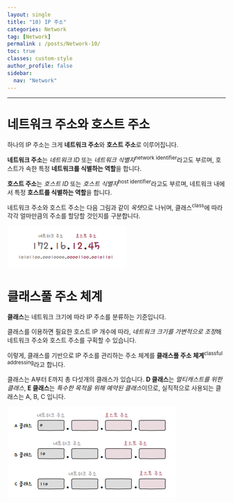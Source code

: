 ```yaml
---
layout: single
title: "10) IP 주소"
categories: Network
tag: [Network]
permalink : /posts/Network-10/
toc: true
classes: custom-style
author_profile: false
sidebar:
  nav: "Network"
---
```


<hr>

# 네트워크 주소와 호스트 주소

하나의 IP 주소는 크게 **네트워크 주소**와 **호스트 주소**로 이루어집니다.

**네트워크 주소**는 *네트워크 ID* 또는 *네트워크 식별자*<sup>network identifier</sup>라고도 부르며, 호스트가 속한 특정 **네트워크를 식별하는 역할**을 합니다.

**호스트 주소**는 *호스트 ID* 또는 *호스트 식별자*<sup>host identifier</sup>라고도 부르며, 네트워크 내에서 특정 **호스트를 식별하는 역할**을 합니다.

네트워크 주소와 호스트 주소는 다음 그림과 같이 *옥텟*으로 나뉘며, 클래스<sup>class</sup>에 따라 각각 얼마만큼의 주소를 할당할 것인지를 구분합니다.

<p id="img_center">
  <img 
        src="../../assets/images/Network/10-01.PNG"
        alt="image"
        title="image"
  >
</p>

# 클래스풀 주소 체계

**클래스**는 네트워크 크기에 따라 IP 주소를 분류하는 기준입니다.  

클래스를 이용하면 필요한 호스트 IP 개수에 따라, *네트워크 크기를 가변적으로 조정*해 네트워크 주소와 호스트 주소를 구획할 수 있습니다.

이렇게, 클래스를 기반으로 IP 주소를 관리하는 주소 체계를 **클래스풀 주소 체계**<sup>classful addressing</sup>라고 합니다.

클래스는 A부터 E까지 총 다섯개의 클래스가 있습니다. **D 클래스**는 *멀티캐스트를 위한 클래스*, **E 클래스**는 *특수한 목적을 위해 예약된 클래스*이므로, 실직적으로 사용되는 클래스는 A, B, C 입니다.

<p id="img_center">
  <img 
        src="../../assets/images/Network/10-02.PNG"
        alt="image"
        title="image"
  >
</p>


